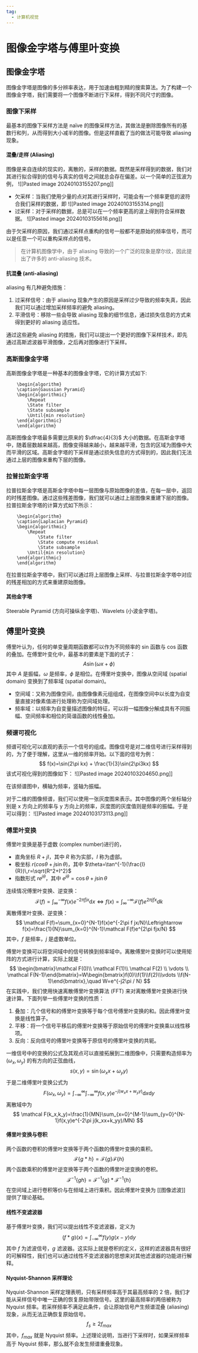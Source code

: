 ```yaml
---
tag:
  - 计算机视觉
---
```


# 图像金字塔与傅里叶变换

## 图像金字塔

图像金字塔是图像的多分辨率表达，用于加速由粗到精的搜索算法。为了构建一个图像金字塔，我们需要将一个图像不断进行下采样，得到不同尺寸的图像。

### 图像下采样

最基本的图像下采样方法是 naïve 的图像采样方法，其做法是删除图像所有的基数行和列，从而得到大小减半的图像。但是这样直截了当的做法可能导致 aliasing 现象。

#### 混叠/走样 (Aliasing)

图像是来自连续的现实的，离散的，采样的数据。既然是采样得到的数据，我们对其进行拟合得到的信号与真实的信号之间就总会存在偏差。以一个简单的正弦波为例，
![[Pasted image 20240103155207.png]]
- 欠采样：当我们使用少量的点对其进行采样时，可能会有一个频率更低的波符合我们采样的数据，即
![[Pasted image 20240103155314.png]]
- 过采样：对于采样的数据，总是可以在一个频率更高的波上得到符合采样数据。
![[Pasted image 20240103155616.png]]

由于欠采样的原因，我们通过采样点重构的信号一般都不是原始的频率信号，而可以是任意一个可以重构采样点的信号。

> 在计算机图像学中，由于 aliasing 导致的一个广泛的现象是摩尔纹，因此提出了许多的 anti-aliasing 技术。

#### 抗混叠 (anti-aliasing)

aliasing 有几种避免措施：
1. 过采样信号：由于 aliasing 现象产生的原因是采样过少导致的频率失真，因此我们可以通过增加采样频率的避免 aliasing。
2. 平滑信号：移除一些会导致 aliasing 现象的细节信息，通过损失信息的方式来得到更好的 aliasing 适应性。

通过这些避免 aliasing 的措施，我们可以提出一个更好的图像下采样技术，即先通过高斯滤波器平滑图像，之后再对图像进行下采样。

### 高斯图像金字塔

高斯图像金字塔是一种基本的图像金字塔，它的计算方式如下:
```pseudo
	\begin{algorithm}
	\caption{Gaussian Pyramid}
	\begin{algorithmic}
		\Repeat
		\State filter
		\State subsample
		\Until{min resolution}
	\end{algorithmic}
	\end{algorithm}
```

高斯图像金字塔最多需要比原来的 $\dfrac{4}{3}$ 大小的数据。在高斯金字塔中，随着层数越来越高，图像变得越来越小，越来越平滑，包含的区域为图像中大而平滑的区域。高斯金字塔的下采样是通过损失信息的方式得到的，因此我们无法通过上层的图像来重构下层的图像。

### 拉普拉斯金字塔

拉普拉斯金字塔是高斯金字塔中每一层图像与原始图像的差值，在每一层中，返回的时残差图像。通过这些残差图像，我们就可以通过上层图像来重建下层的图像。拉普拉斯金字塔的计算方式如下所示：
```pseudo
	\begin{algorithm}
	\caption{Laplacian Pyramid}
	\begin{algorithmic}
		\Repeat 
			\State filter
			\State compute residual
			\State subsample
		\Until{min resolution}
	\end{algorithmic}
	\end{algorithm}
```

在拉普拉斯金字塔中，我们可以通过将上层图像上采样、与拉普拉斯金字塔中对应的残差相加的方式来重建原始图像。

#### 其他金字塔

Steerable Pyramid (方向可操纵金字塔)、Wavelets (小波金字塔)。

## 傅里叶变换

傅里叶认为，任何的单变量周期函数都可以作为不同频率的 sin 函数与 cos 函数的叠加。在傅里叶变化中，最基本的要素是下面的式子：
$$
A\sin(\omega x+\phi)
$$
其中 $A$ 是振幅，$\omega$ 是频率，$\phi$ 是相位。在傅里叶变换中，图像从空间域 (spatial domain) 变换到了频率域 (spatial domain)。
- 空间域：又称为图像空间，由图像像素元组组成，在图像空间中以长度为自变量直接对像素值进行处理称为空间域处理。
- 频率域：以频率为自变量描述图像的特征，可以将一幅图像分解成具有不同振幅、空间频率和相位的简谐函数的线性叠加。

### 频谱可视化

频谱可视化可以直观的表示一个信号的组成。图像信号是对二维信号进行采样得到的，为了便于理解，这里从一维的频率开始。以下面的信号为例：
$$
f(x)=\sin(2\pi kx) + \frac{1}{3}\sin(2\pi3kx)
$$
该式可视化得到的图像如下：
![[Pasted image 20240103204650.png]]

在该频谱图中，横轴为频率，竖轴为振幅。

对于二维的图像频谱，我们可以使用一张灰度图来表示。其中图像的两个坐标轴分别是 x 方向上的频率与 y 方向上的频率，灰度图的灰度值则是频率的振幅。于是可以得到：
![[Pasted image 20240103173113.png]]

### 傅里叶变换

傅里叶变换是基于虚数 (complex number)进行的，
- 直角坐标 $R+jI$，其中 $R$ 称为实部，$I$ 称为虚部。
- 极坐标 $r(cos\theta+j\sin\theta)$，其中 $\theta=\tan^{-1}(\frac{I}{R})\,r=\sqrt{R^2+I^2}$
- 指数形式 $re^{j\theta}$，其中 $e^{j\theta}=\cos\theta+j\sin\theta$

连续情况傅里叶变换、逆变换：
$$
\mathcal F(f)=\int_\infty^{-\infty}f(x)e^{-2\pi f jx}\mathrm dx \Leftrightarrow f(x)=\int_{\infty}^{-\infty}\mathcal F(f)e^{2\pi jfx}dk
$$
离散傅里叶变换、逆变换：
$$
\mathcal F(f)=\sum_{x=0}^{N-1}f(x)e^{-2\pi f jx/N}\Leftrightarrow f(x)=\frac{1}{N}\sum_{k=0}^{N-1}\mathcal F(f)e^{2\pi fjx/N}
$$
其中，$f$ 是频率，$j$ 是虚数单位。

傅里叶变换可以将空间域中的信号转换到频率域中。离散傅里叶变换时可以使用矩阵的方式进行计算，实际上就是：
$$
	\begin{bmatrix}\mathcal F(0)\\ \mathcal F(1)\\ \mathcal F(2) \\ \vdots \\ \mathcal F(N-1)\end{bmatrix}=W\begin{bmatrix}f(0)\\f(1)\\f(2)\\\vdots \\f(N-1)\end{bmatrix},\quad W=e^{-j2\pi / N}
$$
在实践中，我们使用快速离散傅里叶变换算法 (FFT) 来对离散傅里叶变换进行快速计算。下面列举一些傅里叶变换的性质：
1. 叠加：几个信号和的傅里叶变换等于每个信号傅里叶变换的和。因此傅里叶变换是线性算子。
2. 平移：将一个信号平移后的傅里叶变换等于原始信号的傅里叶变换乘以线性移项。
3. 反向：反向信号的傅里叶变换等于原信号的傅里叶变换的共轭。

一维信号中的变换的公式及其观点可以直接拓展到二维图像中，只需要构造频率为 $(\omega_x,\omega_y)$ 的有方向的正弦曲线，
$$
s(x,y)=\sin(\omega_xx+\omega_yy)
$$
于是二维傅里叶变换公式为
$$
F(\omega_x,\omega_y)=\int_{-\infty}^{\infty}\int_{-\infty}^{\infty}f(x,y)e^{-j(w_xx+w_yy)}\mathrm dx\mathrm dy
$$
离散域中为
$$
\mathcal F(k_x,k_y)=\frac{1}{MN}\sum_{x=0}^{M-1}\sum_{y=0}^{N-1}f(x,y)e^{-2\pi j(k_xx+k_yy)/MN}
$$

#### 傅里叶变换与卷积

两个函数的卷积的傅里叶变换等于两个函数的傅里叶变换的乘积。
$$
\mathcal F\{g*h\}=\mathcal F\{g\}\mathcal F\{h\}
$$
两个函数乘积的傅里叶逆变换等于两个函数的傅里叶逆变换的卷积。
$$
\mathcal F^{-1}\{gh\}=\mathcal F^{-1}\{g\}*\mathcal F^{-1}\{h\}
$$
在空间域上进行卷积等价与在频域上进行乘积。因此傅里叶变换为 [[图像滤波]] 提供了理论基础。

#### 线性不变滤波器

基于傅里叶变换，我们可以提出线性不变滤波器，定义为
$$
(f*g)(x)=\int_{-\infty}^{\infty}f(y)g(x-y)\mathrm dy
$$
其中 $f$ 为滤波信号，$g$ 滤波器。这实际上就是卷积的定义，这样的滤波器具有很好的可解释性，我们也可以通过线性不变滤波器的思想来对其他滤波器的功能进行解释。

#### Nyquist-Shannon 采样理论

Nyquist-Shannon 采样定理表明，只有采样频率高于其最高频率的 2 倍，我们才能从采样信号中唯一正确的恢复原始带限信号。这里的最高频率的两倍被称为 Nyquist 频率。若采样频率不满足此条件，会让原始信号产生频谱混叠 (aliasing) 现象，从而无法正确恢复原始信号。
$$
f_s\geq 2f_{max}
$$
其中，$f_{max}$ 就是 Nyquist 频率。上述理论说明，当进行下采样时，如果采样频率高于 Nyquist 频率，那么就不会发生频谱重叠现象。